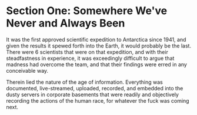# Section One: Somewhere We've Never and Always Been

It was the first approved scientific expedition to Antarctica since 1941, and given the 
results it spewed forth into the Earth, it would probably be the last. There were 6 
scientists that were on that expedition, and with their steadfastness in experience, it was
exceedingly difficult to argue that madness had overcome the team, and that their findings
were erred in any conceivable way. 

Therein lied the nature of the age of information. Everything was documented, live-streamed, uploaded, recorded, and embedded into the dusty servers in corporate basements that were readily and objectively recording the actions of the human race, for whatever the fuck was coming next.


